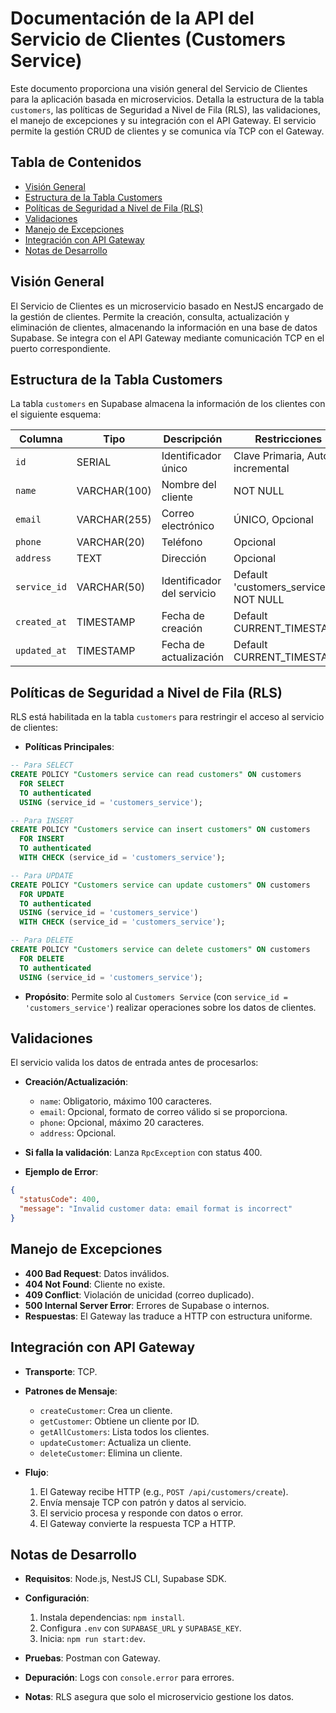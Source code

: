 # Documentación de la API del Servicio de Clientes (Customers Service)

Este documento proporciona una visión general del Servicio de Clientes para la aplicación basada en microservicios. Detalla la estructura de la tabla `customers`, las políticas de Seguridad a Nivel de Fila (RLS), las validaciones, el manejo de excepciones y su integración con el API Gateway. El servicio permite la gestión CRUD de clientes y se comunica vía TCP con el Gateway.

## Tabla de Contenidos

* [Visión General](#visión-general)
* [Estructura de la Tabla Customers](#estructura-de-la-tabla-customers)
* [Políticas de Seguridad a Nivel de Fila (RLS)](#políticas-de-seguridad-a-nivel-de-fila-rls)
* [Validaciones](#validaciones)
* [Manejo de Excepciones](#manejo-de-excepciones)
* [Integración con API Gateway](#integración-con-api-gateway)
* [Notas de Desarrollo](#notas-de-desarrollo)

## Visión General

El Servicio de Clientes es un microservicio basado en NestJS encargado de la gestión de clientes. Permite la creación, consulta, actualización y eliminación de clientes, almacenando la información en una base de datos Supabase. Se integra con el API Gateway mediante comunicación TCP en el puerto correspondiente.

## Estructura de la Tabla Customers

La tabla `customers` en Supabase almacena la información de los clientes con el siguiente esquema:

| Columna      | Tipo         | Descripción                | Restricciones                         |
| ------------ | ------------ | -------------------------- | ------------------------------------- |
| `id`         | SERIAL       | Identificador único        | Clave Primaria, Auto-incremental      |
| `name`       | VARCHAR(100) | Nombre del cliente         | NOT NULL                              |
| `email`      | VARCHAR(255) | Correo electrónico         | ÚNICO, Opcional                       |
| `phone`      | VARCHAR(20)  | Teléfono                   | Opcional                              |
| `address`    | TEXT         | Dirección                  | Opcional                              |
| `service_id` | VARCHAR(50)  | Identificador del servicio | Default 'customers_service', NOT NULL |
| `created_at` | TIMESTAMP    | Fecha de creación          | Default CURRENT_TIMESTAMP             |
| `updated_at` | TIMESTAMP    | Fecha de actualización     | Default CURRENT_TIMESTAMP             |

## Políticas de Seguridad a Nivel de Fila (RLS)

RLS está habilitada en la tabla `customers` para restringir el acceso al servicio de clientes:

* **Políticas Principales**:

```sql
-- Para SELECT
CREATE POLICY "Customers service can read customers" ON customers
  FOR SELECT
  TO authenticated
  USING (service_id = 'customers_service');

-- Para INSERT
CREATE POLICY "Customers service can insert customers" ON customers
  FOR INSERT
  TO authenticated
  WITH CHECK (service_id = 'customers_service');

-- Para UPDATE
CREATE POLICY "Customers service can update customers" ON customers
  FOR UPDATE
  TO authenticated
  USING (service_id = 'customers_service')
  WITH CHECK (service_id = 'customers_service');

-- Para DELETE
CREATE POLICY "Customers service can delete customers" ON customers
  FOR DELETE
  TO authenticated
  USING (service_id = 'customers_service');
```

* **Propósito**: Permite solo al `Customers Service` (con `service_id = 'customers_service'`) realizar operaciones sobre los datos de clientes.

## Validaciones

El servicio valida los datos de entrada antes de procesarlos:

* **Creación/Actualización**:

  * `name`: Obligatorio, máximo 100 caracteres.
  * `email`: Opcional, formato de correo válido si se proporciona.
  * `phone`: Opcional, máximo 20 caracteres.
  * `address`: Opcional.
* **Si falla la validación**: Lanza `RpcException` con status 400.
* **Ejemplo de Error**:

```json
{
  "statusCode": 400,
  "message": "Invalid customer data: email format is incorrect"
}
```

## Manejo de Excepciones

* **400 Bad Request**: Datos inválidos.
* **404 Not Found**: Cliente no existe.
* **409 Conflict**: Violación de unicidad (correo duplicado).
* **500 Internal Server Error**: Errores de Supabase o internos.
* **Respuestas**: El Gateway las traduce a HTTP con estructura uniforme.

## Integración con API Gateway

* **Transporte**: TCP.
* **Patrones de Mensaje**:

  * `createCustomer`: Crea un cliente.
  * `getCustomer`: Obtiene un cliente por ID.
  * `getAllCustomers`: Lista todos los clientes.
  * `updateCustomer`: Actualiza un cliente.
  * `deleteCustomer`: Elimina un cliente.
* **Flujo**:

  1. El Gateway recibe HTTP (e.g., `POST /api/customers/create`).
  2. Envía mensaje TCP con patrón y datos al servicio.
  3. El servicio procesa y responde con datos o error.
  4. El Gateway convierte la respuesta TCP a HTTP.

## Notas de Desarrollo

* **Requisitos**: Node.js, NestJS CLI, Supabase SDK.
* **Configuración**:

  1. Instala dependencias: `npm install`.
  2. Configura `.env` con `SUPABASE_URL` y `SUPABASE_KEY`.
  3. Inicia: `npm run start:dev`.
* **Pruebas**: Postman con Gateway.
* **Depuración**: Logs con `console.error` para errores.
* **Notas**: RLS asegura que solo el microservicio gestione los datos.

